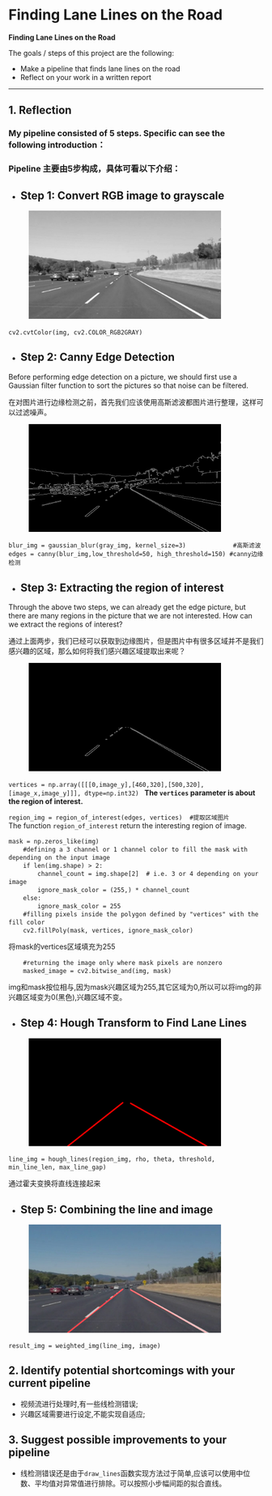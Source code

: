 # **Finding Lane Lines on the Road** 

**Finding Lane Lines on the Road**

The goals / steps of this project are the following:
* Make a pipeline that finds lane lines on the road
* Reflect on your work in a written report


[//]: # (Image References)

[image1]: ./examples/grayscale.jpg "Grayscale"

---

## **1. Reflection**
### My pipeline consisted of 5 steps. Specific can see the following introduction：
### Pipeline 主要由5步构成，具体可看以下介绍：
* ## Step 1: Convert RGB image to grayscale

<figure>
<img src="https://github.com/GitEasonXu/Udacity-CarND-Term1/blob/master/image/gray.png" width="380" alt="Gray Image" />
</figure>

`cv2.cvtColor(img, cv2.COLOR_RGB2GRAY)`

* ## Step 2: Canny Edge Detection
Before performing edge detection on a picture, we should first use a Gaussian filter function to sort the pictures so that noise can be filtered.

在对图片进行边缘检测之前，首先我们应该使用高斯滤波都图片进行整理，这样可以过滤噪声。

<figure>
<img src="https://github.com/GitEasonXu/Udacity-CarND-Term1/blob/master/image/edges.png" width="380" alt="Edge Image" />
</figure>

`blur_img = gaussian_blur(gray_img, kernel_size=3)             #高斯滤波`  
`edges = canny(blur_img,low_threshold=50, high_threshold=150) #canny边缘检测`

* ## Step 3: Extracting the region of interest
Through the above two steps, we can already get the edge picture, but there are many regions in the picture that we are not interested. How can we extract the regions of interest?

通过上面两步，我们已经可以获取到边缘图片，但是图片中有很多区域并不是我们感兴趣的区域，那么如何将我们感兴趣区域提取出来呢？

<figure>
<img src="https://github.com/GitEasonXu/Udacity-CarND-Term1/blob/master/image/region.png" width="380" alt="Region Image" />
</figure>

`vertices = np.array([[[0,image_y],[460,320],[500,320],[image_x,image_y]]], dtype=np.int32) `
**The `vertices` parameter is about the region of interest.** 

`region_img = region_of_interest(edges, vertices)  #提取区域图片`  
The function `region_of_interest` return the interesting region of image.  
```
mask = np.zeros_like(img)  
    #defining a 3 channel or 1 channel color to fill the mask with depending on the input image
    if len(img.shape) > 2:
        channel_count = img.shape[2]  # i.e. 3 or 4 depending on your image
        ignore_mask_color = (255,) * channel_count
    else:
        ignore_mask_color = 255
    #filling pixels inside the polygon defined by "vertices" with the fill color    
    cv2.fillPoly(mask, vertices, ignore_mask_color)
```        
将mask的vertices区域填充为255
```
    #returning the image only where mask pixels are nonzero
    masked_image = cv2.bitwise_and(img, mask)
```
img和mask按位相与,因为mask兴趣区域为255,其它区域为0,所以可以将img的非兴趣区域变为0(黑色),兴趣区域不变。

* ## Step 4: Hough Transform to Find Lane Lines

<figure>
<img src="https://github.com/GitEasonXu/Udacity-CarND-Term1/blob/master/image/line.png" width="380" alt="Line Image" />
</figure> 

```
line_img = hough_lines(region_img, rho, theta, threshold, min_line_len, max_line_gap)
```
通过霍夫变换将直线连接起来

* ## Step 5: Combining the line and image

<figure>
<img src="https://github.com/GitEasonXu/Udacity-CarND-Term1/blob/master/image/result.png" width="380" alt="Result Image" />
</figure>

```
result_img = weighted_img(line_img, image)
```

## **2. Identify potential shortcomings with your current pipeline**

- 视频流进行处理时,有一些线检测错误;
- 兴趣区域需要进行设定,不能实现自适应;


## **3. Suggest possible improvements to your pipeline**

- 线检测错误还是由于`draw_lines`函数实现方法过于简单,应该可以使用中位数、平均值对异常值进行排除。可以按照小步幅间距的拟合直线。
